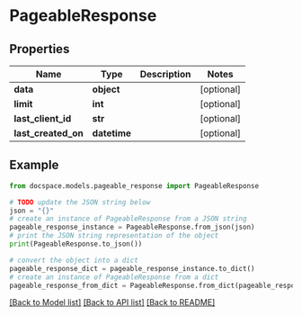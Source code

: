# PageableResponse


## Properties

Name | Type | Description | Notes
------------ | ------------- | ------------- | -------------
**data** | **object** |  | [optional] 
**limit** | **int** |  | [optional] 
**last_client_id** | **str** |  | [optional] 
**last_created_on** | **datetime** |  | [optional] 

## Example

```python
from docspace.models.pageable_response import PageableResponse

# TODO update the JSON string below
json = "{}"
# create an instance of PageableResponse from a JSON string
pageable_response_instance = PageableResponse.from_json(json)
# print the JSON string representation of the object
print(PageableResponse.to_json())

# convert the object into a dict
pageable_response_dict = pageable_response_instance.to_dict()
# create an instance of PageableResponse from a dict
pageable_response_from_dict = PageableResponse.from_dict(pageable_response_dict)
```
[[Back to Model list]](../README.md#documentation-for-models) [[Back to API list]](../README.md#documentation-for-api-endpoints) [[Back to README]](../README.md)


